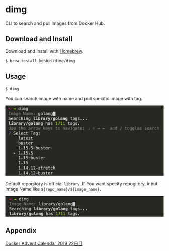 # dimg

CLI to search and pull images from Docker Hub.

## Download and Install

Download and Install with [Homebrew](https://brew.sh/).
```bash
$ brew install kohbis/dimg/dimg
```

## Usage

```bash
$ dimg
```

You can search image with name and pull specific image with tag.

![console](doc/image/console_library.png)

Default repogitory is official `library`.
If You want specify repogitory, input Image Name like `${repo_name}/${image_name}`.

![console](doc/image/console_repo_specified.png)

## Appendix

[Docker Advent Calendar 2019 22日目](https://qiita.com/kohbis/items/684b546d9e75e8b2b80b)

